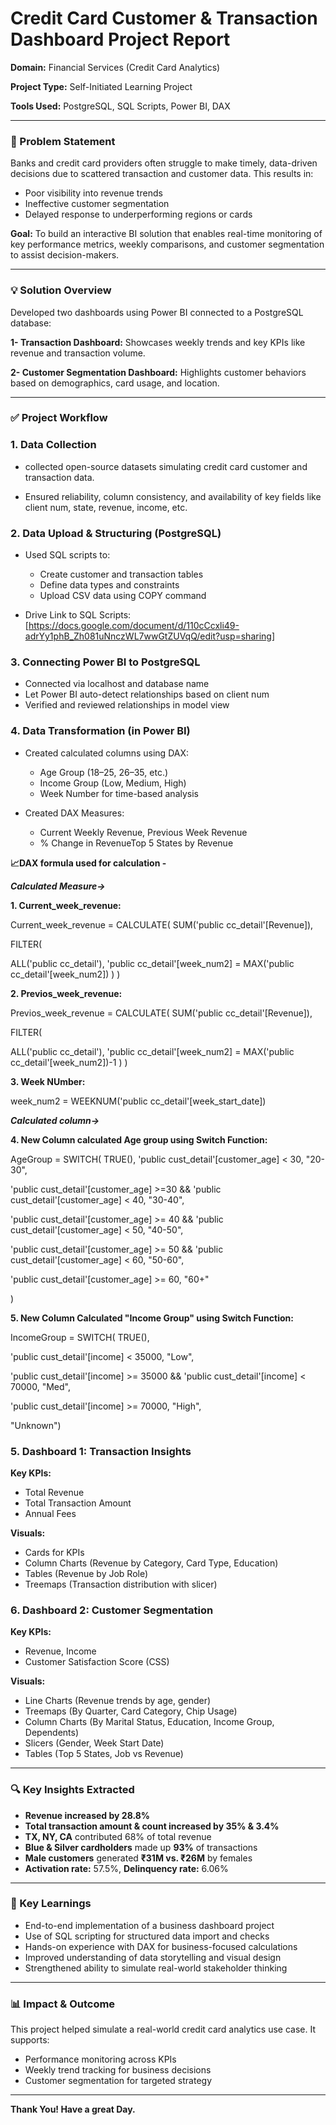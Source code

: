 # Credit Card Customer & Transaction Dashboard Project Report

**Domain:** Financial Services (Credit Card Analytics)

**Project Type:** Self-Initiated Learning Project

**Tools Used:** PostgreSQL, SQL Scripts, Power BI, DAX

---

### 📃 Problem Statement
Banks and credit card providers often struggle to make timely, data-driven decisions due to scattered transaction and customer data. This results in:

- Poor visibility into revenue trends
- Ineffective customer segmentation
- Delayed response to underperforming regions or cards

**Goal:** To build an interactive BI solution that enables real-time monitoring of key performance metrics, weekly comparisons, and customer segmentation to assist decision-makers.

---

### 💡 Solution Overview

Developed two dashboards using Power BI connected to a PostgreSQL database:

**1- Transaction Dashboard:** Showcases weekly trends and key KPIs like revenue and transaction volume.

**2- Customer Segmentation Dashboard:** Highlights customer behaviors based on demographics, card usage, and location.

---

### ✅ Project Workflow

### 1. Data Collection
- collected open-source datasets simulating credit card customer and transaction data.

- Ensured reliability, column consistency, and availability of key fields like client num, state, revenue, income, etc.

### 2. Data Upload & Structuring (PostgreSQL)
- Used SQL scripts to:
  - Create customer and transaction tables
  - Define data types and constraints 
  - Upload CSV data using COPY command

- Drive Link to SQL Scripts: [https://docs.google.com/document/d/110cCcxli49-adrYy1phB_Zh081uNnczWL7wwGtZUVqQ/edit?usp=sharing]

### 3. Connecting Power BI to PostgreSQL
- Connected via localhost and database name
- Let Power BI auto-detect relationships based on client num
- Verified and reviewed relationships in model view

### 4. Data Transformation (in Power BI)
- Created calculated columns using DAX:
  - Age Group (18–25, 26–35, etc.)
  - Income Group (Low, Medium, High)
  - Week Number for time-based analysis


- Created DAX Measures:
  - Current Weekly Revenue, Previous Week Revenue
  - % Change in RevenueTop 5 States by Revenue



**📈DAX formula used for calculation -**

***Calculated Measure->***

**1. Current_week_revenue:**

Current_week_revenue = 
    CALCULATE( 
    SUM('public cc_detail'[Revenue]),
    
  FILTER(
        
  ALL('public cc_detail'),
        'public cc_detail'[week_num2] = MAX('public cc_detail'[week_num2])
    )
)






**2. Previos_week_revenue:** 

  Previos_week_revenue = CALCULATE( 
    SUM('public cc_detail'[Revenue]),
    
  FILTER(
    
  ALL('public cc_detail'),
        'public cc_detail'[week_num2] = MAX('public cc_detail'[week_num2])-1
    )
)






**3. Week NUmber:**
   
  week_num2 = WEEKNUM('public cc_detail'[week_start_date])



***Calculated column->***    

**4. New Column calculated Age group using Switch Function:**

AgeGroup = SWITCH(
    TRUE(),
     'public cust_detail'[customer_age] < 30, "20-30", 
  
  'public cust_detail'[customer_age] >=30 && 'public cust_detail'[customer_age] < 40, "30-40",
  
  'public cust_detail'[customer_age] >= 40 && 'public cust_detail'[customer_age] < 50, "40-50",
  
  'public cust_detail'[customer_age] >= 50 && 'public cust_detail'[customer_age] < 60, "50-60",
  
  'public cust_detail'[customer_age] >= 60, "60+"

  )





**5. New Column Calculated "Income Group" using Switch Function:**

IncomeGroup = SWITCH(
     TRUE(),
     
  'public cust_detail'[income] < 35000, "Low",
     
  'public cust_detail'[income] >= 35000 && 'public cust_detail'[income] < 70000, "Med",
     
  'public cust_detail'[income] >= 70000, "High",
     
  "Unknown")



### 5. Dashboard 1: Transaction Insights
**Key KPIs:**
- Total Revenue
- Total Transaction Amount
- Annual Fees

**Visuals:**
- Cards for KPIs
- Column Charts (Revenue by Category, Card Type, Education)
- Tables (Revenue by Job Role)
- Treemaps (Transaction distribution with slicer)


### 6. Dashboard 2: Customer Segmentation
**Key KPIs:**
- Revenue, Income
- Customer Satisfaction Score (CSS)

**Visuals:**
- Line Charts (Revenue trends by age, gender)
- Treemaps (By Quarter, Card Category, Chip Usage)
- Column Charts (By Marital Status, Education, Income Group, Dependents)
- Slicers (Gender, Week Start Date)
- Tables (Top 5 States, Job vs Revenue)

---

### 🔍 Key Insights Extracted
- **Revenue increased by 28.8%**
- **Total transaction amount & count increased by 35% & 3.4%**
- **TX, NY, CA** contributed 68% of total revenue
- **Blue & Silver cardholders** made up **93%** of transactions
- **Male customers** generated **₹31M vs. ₹26M** by females
- **Activation rate:** 57.5%, **Delinquency rate:** 6.06%

--- 

### 🔬 Key Learnings
- End-to-end implementation of a business dashboard project
- Use of SQL scripting for structured data import and checks
- Hands-on experience with DAX for business-focused calculations
- Improved understanding of data storytelling and visual design
- Strengthened ability to simulate real-world stakeholder thinking

---

### 📊 Impact & Outcome
This project helped simulate a real-world credit card analytics use case. It supports:
- Performance monitoring across KPIs
- Weekly trend tracking for business decisions
- Customer segmentation for targeted strategy

--- 



**Thank You! Have a great Day.**


